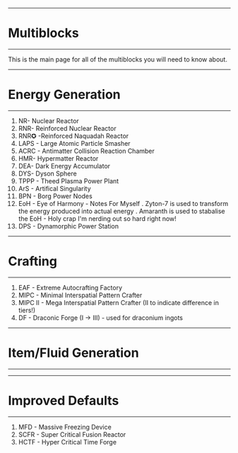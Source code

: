 -------------
# Multiblocks
-------------

This is the main page for all of the multiblocks you will need to know about.

-------------------
# Energy Generation
-------------------

1. NR- Nuclear Reactor
2. RNR- Reinforced Nuclear Reactor
3. RNR✪ -Reinforced Naquadah Reactor
4. LAPS - Large Atomic Particle Smasher
5. ACRC - Antimatter Collision Reaction Chamber
6. HMR- Hypermatter Reactor
7. DEA- Dark Energy Accumulator
8. DYS- Dyson Sphere
9. TPPP - Theed Plasma Power Plant
10. ArS - Artifical Singularity
11. BPN - Borg Power Nodes
12. EoH - Eye of Harmony
           - Notes For Myself
              . Zyton-7 is used to transform the energy produced into actual energy
              . Amaranth is used to stabalise the EoH
          - Holy crap I'm nerding out so hard right now!
14. DPS - Dynamorphic Power Station

-----------
# Crafting
-----------

1. EAF - Extreme Autocrafting Factory
2. MIPC - Minimal Interspatial Pattern Crafter
3. MIPC II - Mega Interspatial Pattern Crafter (II to indicate difference in tiers!)
4. DF - Draconic Forge (I -> III) - used for draconium ingots

------------------------
# Item/Fluid Generation
------------------------

-------------------
# Improved Defaults
-------------------
1. MFD - Massive Freezing Device
2. SCFR - Super Critical Fusion Reactor
3. HCTF - Hyper Critical Time Forge 
